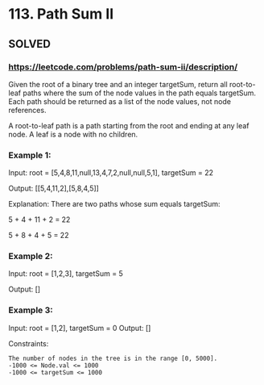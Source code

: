 # 113. Path Sum II

## SOLVED

### https://leetcode.com/problems/path-sum-ii/description/

Given the root of a binary tree and an integer targetSum, return all root-to-leaf paths where the sum of the node values in the path equals targetSum. Each path should be returned as a list of the node values, not node references.

A root-to-leaf path is a path starting from the root and ending at any leaf node. A leaf is a node with no children.



### Example 1:

Input: root = [5,4,8,11,null,13,4,7,2,null,null,5,1], targetSum = 22

Output: [[5,4,11,2],[5,8,4,5]]

Explanation: There are two paths whose sum equals targetSum:

5 + 4 + 11 + 2 = 22

5 + 8 + 4 + 5 = 22

### Example 2:

Input: root = [1,2,3], targetSum = 5

Output: []

### Example 3:

Input: root = [1,2], targetSum = 0
Output: []



Constraints:

    The number of nodes in the tree is in the range [0, 5000].
    -1000 <= Node.val <= 1000
    -1000 <= targetSum <= 1000

